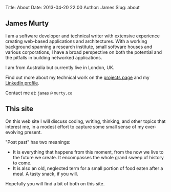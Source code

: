Title: About
Date: 2013-04-20 22:00
Author: James
Slug: about

## James Murty

I am a software developer and technical writer with extensive experience
creating web-based applications and architectures. With a working background
spanning a research institute, small software houses and various corporations,
I have a broad perspective on both the potential and the pitfalls in building
networked applications.

I am from Australia but currently live in London, UK.

Find out more about my technical work on the [projects page][projects] and my
[LinkedIn profile][linkedin].

Contact me at: `james` `@` `murty.co`

## This site

On this web site I will discuss coding, writing, thinking, and other topics
that interest me, in a modest effort to capture some small sense of my
ever-evolving present.

"Post past" has two meanings:

-   It is everything that happens from this moment, from the now we live
    to the future we create. It encompasses the whole grand sweep of
    history to come.
-   It is also an old, neglected term for a small portion of food eaten
    after a meal. A tasty snack, if you will.

Hopefully you will find a bit of both on this site.

  [projects]: /projects
  [get in touch]: /contact
  [linkedin]: http://www.linkedin.com/in/jamesmurty
